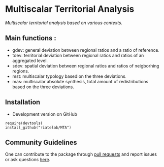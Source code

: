 # Multiscalar Territorial Analysis

*Multiscalar territorial analysis based on various contexts.*   


## Main functions :
- gdev: general deviation between regional ratios and a ratio of reference.  
- tdev: territorial deviation between regional ratios and ratios of an aggregated level.  
- sdev: spatial deviation between regional ratios and ratios of neigborhing regions.  
- mst: multiscalar typology based on the three deviations.  
- mas: multiscalar absolute synthesis, total amount of redistributions based on the three deviations.  


## Installation
* Development version on GitHub
```{r}
require(devtools)
install_github("riatelab/MTA")
```

## Community Guidelines

One can contribute to the package through [pull requests](https://github.com/riatelab/MTA/pulls) and report issues or ask questions [here](https://github.com/riatelab/MTA/issues).
